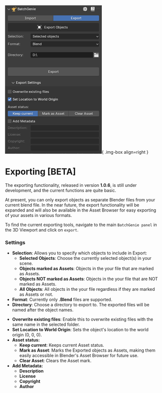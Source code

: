 ![Export Panel](images/export_objects.png){ .img-box align=right }
# Exporting [BETA]

The exporting functionality, released in version **1.0.6**, is still under development, and the current functions are quite basic.

At present, you can only export objects as separate Blender files from your current blend file. In the near future, the export functionality will be expanded and will also be available in the Asset Browser for easy exporting of your assets in various formats.

To find the current exporting tools, navigate to the main `BatchGenie panel` in the 3D Viewport and click on  `export`.


### Settings

- **Selection**: Allows you to specify which objects to include in Export:
    - **Selected Objects**: Choose the currently selected object(s) in your scene.
    - **Objects marked as Assets**: Objects in the your file that are marked as Assets.
    - **Objects NOT marked as Assets**: Objects in the your file that are NOT marked as Assets.
    - **All Objects**: All objects in the your file regardless if they are marked as Assets or not.
- **Format**: Currently only **.Blend** files are supported.
- **Directory**: Choose a directory to export to. The exported files will be named after the object names.

<div style="clear:both"></div>

- **Overwrite existing files**: Enable this to overwrite existing files with the same name in the selected folder.
- **Set Location to World Origin**: Sets the object's location to the world origin (0, 0, 0).
- **Asset status:**
    - **Keep current**: Keeps current Asset status.
    - **Mark as Asset**: Marks the Exported objects as Assets, making them easily accessible in Blender's Asset Browser for future use.
    - **Clear Asset**: Clears the Asset mark.
- **Add Metadata:**
    - **Description**
    - **License**
    - **Copyright**
    - **Author**